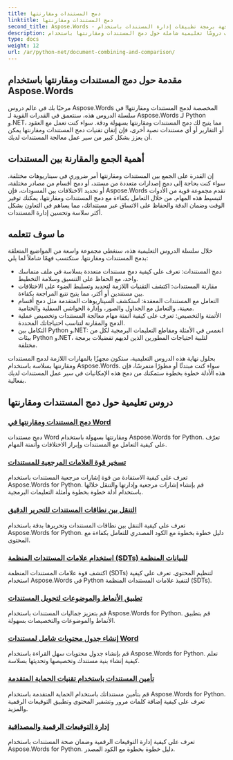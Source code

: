 ```yaml
---
title: دمج المستندات ومقارنتها
linktitle: دمج المستندات ومقارنتها
second_title: Aspose.Words - واجهة برمجة تطبيقات إدارة المستندات باستخدام Python
description: اكتشف دروسًا تعليمية شاملة حول دمج المستندات ومقارنتها باستخدام Aspose.Words لـ Python و.NET. تعرّف على كيفية دمج المستندات ومقارنتها بسلاسة، وتحسين سير عمل معالجة المستندات لديك.
type: docs
weight: 12
url: /ar/python-net/document-combining-and-comparison/
---
```

## مقدمة حول دمج المستندات ومقارنتها باستخدام Aspose.Words

مرحبًا بك في عالم دروس Aspose.Words المخصصة لدمج المستندات ومقارنتها! في سلسلة الدروس هذه، سنتعمق في القدرات القوية لـ Aspose.Words لـ Python و.NET، مما يتيح لك دمج المستندات ومقارنتها بسهولة ودقة. سواء كنت تعمل مع العقود أو التقارير أو أي مستندات نصية أخرى، فإن إتقان تقنيات دمج المستندات ومقارنتها يمكن أن يعزز بشكل كبير من سير عمل معالجة المستندات لديك.

## أهمية الجمع والمقارنة بين المستندات

إن القدرة على الجمع بين المستندات ومقارنتها أمر ضروري في سيناريوهات مختلفة. سواء كنت بحاجة إلى دمج إصدارات متعددة من مستند، أو دمج أقسام من مصادر مختلفة، أو تحديد الاختلافات بين المسودات، فإن Aspose.Words تقدم مجموعة قوية من الأدوات لتبسيط هذه المهام. من خلال التعامل بكفاءة مع دمج المستندات ومقارنتها، يمكنك توفير الوقت وضمان الدقة والحفاظ على الاتساق عبر مستنداتك، مما يساهم في التعاون بشكل أكثر سلاسة وتحسين إدارة المستندات.

## ما سوف تتعلمه

خلال سلسلة الدروس التعليمية هذه، سنغطي مجموعة واسعة من المواضيع المتعلقة بدمج المستندات ومقارنتها. ستكتسب فهمًا شاملاً لما يلي:

- دمج المستندات: تعرف على كيفية دمج مستندات متعددة بسلاسة في ملف متماسك واحد، مع الحفاظ على التنسيق وسلامة التخطيط.
- مقارنة المستندات: اكتشف التقنيات اللازمة لتحديد وتسليط الضوء على الاختلافات بين مستندين أو أكثر، مما يتيح تتبع المراجعة بكفاءة.
- التعامل مع المستندات المعقدة: استكشف السيناريوهات المتقدمة مثل دمج أقسام معينة، والتعامل مع الجداول والصور، وإدارة الحواشي السفلية والختامية.
- الأتمتة والتخصيص: تعرف على كيفية أتمتة مهام معالجة المستندات وتخصيص عملية الدمج والمقارنة لتناسب احتياجاتك المحددة.
- التكامل بين Python و.NET: انغمس في الأمثلة ومقاطع التعليمات البرمجية لكل من بيئات Python و.NET، لتلبية احتياجات المطورين الذين لديهم تفضيلات برمجة مختلفة.

بحلول نهاية هذه الدروس التعليمية، ستكون مجهزًا بالمهارات اللازمة لدمج المستندات ومقارنتها بسلاسة باستخدام Aspose.Words. سواء كنت مبتدئًا أو مطورًا متمرسًا، فإن هذه الأدلة خطوة بخطوة ستمكنك من دمج هذه الإمكانيات في سير عمل المستندات لديك بفعالية.

## دروس تعليمية حول دمج المستندات ومقارنتها
### [دمج المستندات ومقارنتها في Word](./merge-compare-documents/)
دمج مستندات Word ومقارنتها بسهولة باستخدام Aspose.Words for Python. تعرّف على كيفية التعامل مع المستندات وإبراز الاختلافات وأتمتة المهام.
### [تسخير قوة العلامات المرجعية للمستندات](./document-bookmarks/)
تعرف على كيفية الاستفادة من قوة إشارات مرجعية المستندات باستخدام Aspose.Words for Python. قم بإنشاء إشارات مرجعية وإدارتها والتنقل خلالها باستخدام أدلة خطوة بخطوة وأمثلة التعليمات البرمجية.
### [التنقل بين نطاقات المستندات للتحرير الدقيق](./document-ranges/)
تعرف على كيفية التنقل بين نطاقات المستندات وتحريرها بدقة باستخدام Aspose.Words for Python. دليل خطوة بخطوة مع الكود المصدري للتعامل بكفاءة مع المحتوى.
### [استخدام علامات المستندات المنظمة (SDTs) للبيانات المنظمة](./document-sdts/)
اكتشف قوة علامات المستندات المنظمة (SDTs) لتنظيم المحتوى. تعرف على كيفية استخدام Aspose.Words في Python لتنفيذ علامات المستندات المنظمة (SDTs).
### [تطبيق الأنماط والموضوعات لتحويل المستندات](./apply-styles-themes-documents/)
قم بتعزيز جماليات المستندات باستخدام Aspose.Words for Python. قم بتطبيق الأنماط والموضوعات والتخصيصات بسهولة.
### [إنشاء جدول محتويات شامل لمستندات Word](./generate-table-contents/)
قم بإنشاء جدول محتويات سهل القراءة باستخدام Aspose.Words for Python. تعلم كيفية إنشاء بنية مستندك وتخصيصها وتحديثها بسلاسة.
### [تأمين المستندات باستخدام تقنيات الحماية المتقدمة](./secure-documents-protection/)
قم بتأمين مستنداتك باستخدام الحماية المتقدمة باستخدام Aspose.Words for Python. تعرف على كيفية إضافة كلمات مرور وتشفير المحتوى وتطبيق التوقيعات الرقمية والمزيد.
### [إدارة التوقيعات الرقمية والمصداقية](./manage-digital-signatures/)
تعرف على كيفية إدارة التوقيعات الرقمية وضمان صحة المستندات باستخدام Aspose.Words for Python. دليل خطوة بخطوة مع الكود المصدر.